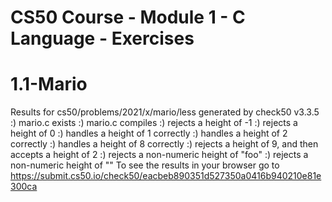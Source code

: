 # CS50 Course - Module 1 - C Language - Exercises

# 1.1-Mario

Results for cs50/problems/2021/x/mario/less generated by check50 v3.3.5
:) mario.c exists
:) mario.c compiles
:) rejects a height of -1
:) rejects a height of 0
:) handles a height of 1 correctly
:) handles a height of 2 correctly
:) handles a height of 8 correctly
:) rejects a height of 9, and then accepts a height of 2
:) rejects a non-numeric height of "foo"
:) rejects a non-numeric height of ""
To see the results in your browser go to https://submit.cs50.io/check50/eacbeb890351d527350a0416b940210e81e300ca
